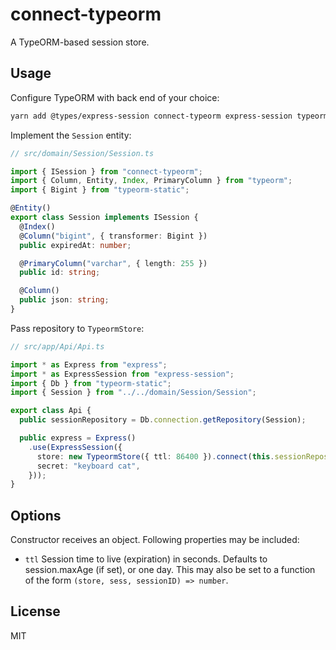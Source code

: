 # connect-typeorm

A TypeORM-based session store.

## Usage

Configure TypeORM with back end of your choice:

```bash
yarn add @types/express-session connect-typeorm express-session typeorm sqlite3
```

Implement the `Session` entity:

```typescript
// src/domain/Session/Session.ts

import { ISession } from "connect-typeorm";
import { Column, Entity, Index, PrimaryColumn } from "typeorm";
import { Bigint } from "typeorm-static";

@Entity()
export class Session implements ISession {
  @Index()
  @Column("bigint", { transformer: Bigint })
  public expiredAt: number;

  @PrimaryColumn("varchar", { length: 255 })
  public id: string;

  @Column()
  public json: string;
}
```

Pass repository to `TypeormStore`:

```typescript
// src/app/Api/Api.ts

import * as Express from "express";
import * as ExpressSession from "express-session";
import { Db } from "typeorm-static";
import { Session } from "../../domain/Session/Session";

export class Api {
  public sessionRepository = Db.connection.getRepository(Session);

  public express = Express()
    .use(ExpressSession({
      store: new TypeormStore({ ttl: 86400 }).connect(this.sessionRepository),
      secret: "keyboard cat",
    }));
}
```

## Options

Constructor receives an object. Following properties may be included:

-	`ttl` Session time to live (expiration) in seconds. Defaults to session.maxAge (if set), or one day. This may also be set to a function of the form `(store, sess, sessionID) => number`.

## License

MIT